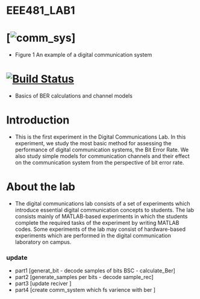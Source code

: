 # EEE481_LAB1
# [![comm_sys](https://www.tutorialspoint.com/digital_communication/images/digital_communication.jpg)]
* Figure 1 An example of a digital communication system 
# [![Build Status](https://travis-ci.org/joemccann/dillinger.svg?branch=master)](https://youtu.be/zBtf8aqwrJE)
* Basics of BER calculations and channel models
# Introduction
* This is the first experiment in the Digital Communications Lab. In this experiment, we study the most basic method for assessing the performance of digital communication   systems, the Bit Error Rate. We also study simple models for communication channels and their effect on the communication system from the perspective of bit error rate.
# About the lab
* The digital communications lab consists of a set of experiments which introduce essential digital communication concepts to students. The lab consists mainly of MATLAB-based  experiments in which the students complete the required tasks of the experiment by writing MATLAB codes. Some experiments of the lab may consist of hardware-based experiments which are performed in the digital communication laboratory on campus.
### update
* part1
 [generat_bit - decode samples of bits BSC - calculate_Ber]
* part2
  [generate_samples per bits - decode sample_rec]
* part3
  [update reciver ]
* part4
  [create comm_system which fs varience with ber ]
